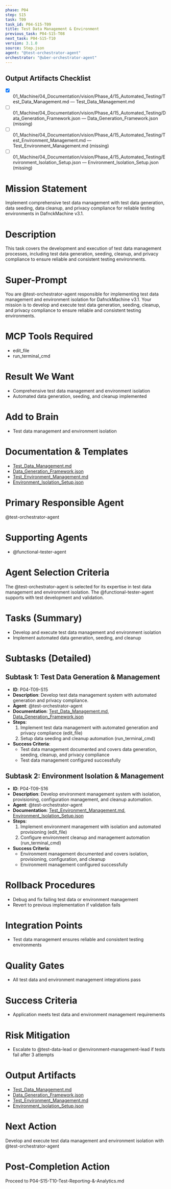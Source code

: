 ```yaml
---
phase: P04
step: S15
task: T09
task_id: P04-S15-T09
title: Test Data Management & Environment
previous_task: P04-S15-T08
next_task: P04-S15-T10
version: 3.1.0
source: Step.json
agent: "@test-orchestrator-agent"
orchestrator: "@uber-orchestrator-agent"
---
```

## Output Artifacts Checklist
- [x] 01_Machine/04_Documentation/vision/Phase_4/15_Automated_Testing/Test_Data_Management.md — Test_Data_Management.md
- [ ] 01_Machine/04_Documentation/vision/Phase_4/15_Automated_Testing/Data_Generation_Framework.json — Data_Generation_Framework.json (missing)
- [ ] 01_Machine/04_Documentation/vision/Phase_4/15_Automated_Testing/Test_Environment_Management.md — Test_Environment_Management.md (missing)
- [ ] 01_Machine/04_Documentation/vision/Phase_4/15_Automated_Testing/Environment_Isolation_Setup.json — Environment_Isolation_Setup.json (missing)

# Mission Statement
Implement comprehensive test data management with test data generation, data seeding, data cleanup, and privacy compliance for reliable testing environments in DafnckMachine v3.1.

# Description
This task covers the development and execution of test data management processes, including test data generation, seeding, cleanup, and privacy compliance to ensure reliable and consistent testing environments.

# Super-Prompt
You are @test-orchestrator-agent responsible for implementing test data management and environment isolation for DafnckMachine v3.1. Your mission is to develop and execute test data generation, seeding, cleanup, and privacy compliance to ensure reliable and consistent testing environments.

# MCP Tools Required
- edit_file
- run_terminal_cmd

# Result We Want
- Comprehensive test data management and environment isolation
- Automated data generation, seeding, and cleanup implemented

# Add to Brain
- Test data management and environment isolation

# Documentation & Templates
- [Test_Data_Management.md](mdc:01_Machine/04_Documentation/vision/Phase_4/15_Automated_Testing/Test_Data_Management.md)
- [Data_Generation_Framework.json](mdc:01_Machine/04_Documentation/vision/Phase_4/15_Automated_Testing/Data_Generation_Framework.json)
- [Test_Environment_Management.md](mdc:01_Machine/04_Documentation/vision/Phase_4/15_Automated_Testing/Test_Environment_Management.md)
- [Environment_Isolation_Setup.json](mdc:01_Machine/04_Documentation/vision/Phase_4/15_Automated_Testing/Environment_Isolation_Setup.json)

# Primary Responsible Agent
@test-orchestrator-agent

# Supporting Agents
- @functional-tester-agent

# Agent Selection Criteria
The @test-orchestrator-agent is selected for its expertise in test data management and environment isolation. The @functional-tester-agent supports with test development and validation.

# Tasks (Summary)
- Develop and execute test data management and environment isolation
- Implement automated data generation, seeding, and cleanup

# Subtasks (Detailed)
## Subtask 1: Test Data Generation & Management
- **ID**: P04-T09-S15
- **Description**: Develop test data management system with automated generation and privacy compliance.
- **Agent**: @test-orchestrator-agent
- **Documentation**: [Test_Data_Management.md](mdc:01_Machine/04_Documentation/vision/Phase_4/15_Automated_Testing/Test_Data_Management.md), [Data_Generation_Framework.json](mdc:01_Machine/04_Documentation/vision/Phase_4/15_Automated_Testing/Data_Generation_Framework.json)
- **Steps**:
    1. Implement test data management with automated generation and privacy compliance (edit_file)
    2. Setup data seeding and cleanup automation (run_terminal_cmd)
- **Success Criteria**:
    - Test data management documented and covers data generation, seeding, cleanup, and privacy compliance
    - Test data management configured successfully

## Subtask 2: Environment Isolation & Management
- **ID**: P04-T09-S16
- **Description**: Develop environment management system with isolation, provisioning, configuration management, and cleanup automation.
- **Agent**: @test-orchestrator-agent
- **Documentation**: [Test_Environment_Management.md](mdc:01_Machine/04_Documentation/vision/Phase_4/15_Automated_Testing/Test_Environment_Management.md), [Environment_Isolation_Setup.json](mdc:01_Machine/04_Documentation/vision/Phase_4/15_Automated_Testing/Environment_Isolation_Setup.json)
- **Steps**:
    1. Implement environment management with isolation and automated provisioning (edit_file)
    2. Configure environment cleanup and management automation (run_terminal_cmd)
- **Success Criteria**:
    - Environment management documented and covers isolation, provisioning, configuration, and cleanup
    - Environment management configured successfully

# Rollback Procedures
- Debug and fix failing test data or environment management
- Revert to previous implementation if validation fails

# Integration Points
- Test data management ensures reliable and consistent testing environments

# Quality Gates
- All test data and environment management integrations pass

# Success Criteria
- Application meets test data and environment management requirements

# Risk Mitigation
- Escalate to @test-data-lead or @environment-management-lead if tests fail after 3 attempts

# Output Artifacts
- [Test_Data_Management.md](mdc:01_Machine/04_Documentation/vision/Phase_4/15_Automated_Testing/Test_Data_Management.md)
- [Data_Generation_Framework.json](mdc:01_Machine/04_Documentation/vision/Phase_4/15_Automated_Testing/Data_Generation_Framework.json)
- [Test_Environment_Management.md](mdc:01_Machine/04_Documentation/vision/Phase_4/15_Automated_Testing/Test_Environment_Management.md)
- [Environment_Isolation_Setup.json](mdc:01_Machine/04_Documentation/vision/Phase_4/15_Automated_Testing/Environment_Isolation_Setup.json)

# Next Action
Develop and execute test data management and environment isolation with @test-orchestrator-agent

# Post-Completion Action
Proceed to P04-S15-T10-Test-Reporting-&-Analytics.md 